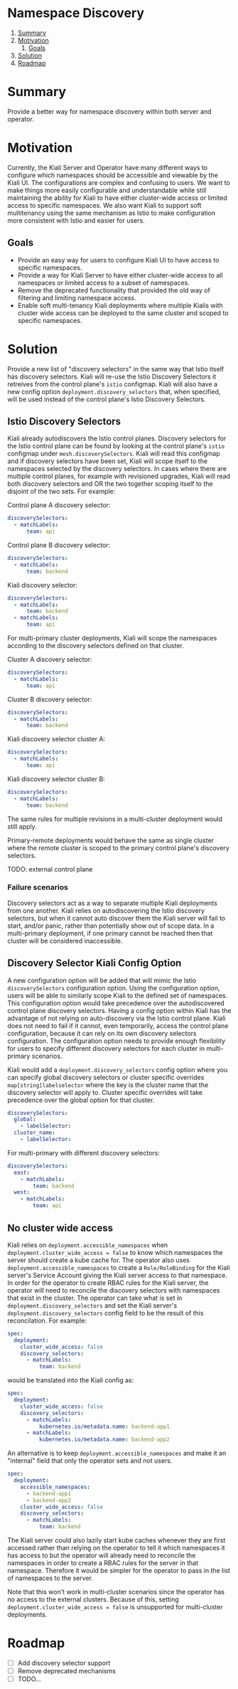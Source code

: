 # Namespace Discovery

1. [Summary](#summary)
2. [Motivation](#motivation)
   1. [Goals](#goals)
3. [Solution](#solution)
4. [Roadmap](#roadmap)

# Summary

Provide a better way for namespace discovery within both server and operator.

# Motivation

Currently, the Kiali Server and Operator have many different ways to configure which namespaces should be accessible and viewable by the Kiali UI. The configurations are complex and confusing to users. We want to make things more easily configurable and understandable while still maintaining the ability for Kiali to have either cluster-wide access or limited access to specific namespaces. We also want Kiali to support soft multitenancy using the same mechanism as Istio to make configuration more consistent with Istio and easier for users.

## Goals

- Provide an easy way for users to configure Kiali UI to have access to specific namespaces.
- Provide a way for Kiali Server to have either cluster-wide access to all namespaces or limited access to a subset of namespaces.
- Remove the deprecated functionality that provided the old way of filtering and limiting namespace access.
- Enable soft multi-tenancy Kiali deployments where multiple Kialis with cluster wide access can be deployed to the same cluster and scoped to specific namespaces.

# Solution

Provide a new list of "discovery selectors" in the same way that Istio itself has discovery selectors. Kiali will re-use the Istio Discovery Selectors it retreives from the control plane's `istio` configmap. Kiali will also have a new config option `deployment.discovery_selectors` that, when specified, will be used instead of the control plane's Istio Discovery Selectors.

## Istio Discovery Selectors

Kiali already autodiscovers the Istio control planes. Discovery selectors for the Istio control plane can be found by looking at the control plane's `istio` configmap under `mesh.discoverySelectors`. Kiali will read this configmap and if discovery selectors have been set, Kiali will scope itself to the namespaces selected by the discovery selectors. In cases where there are multiple control planes, for example with revisioned upgrades, Kiali will read both discovery selectors and OR the two together scoping itself to the disjoint of the two sets. For example:

Control plane A discovery selector:

```yaml
discoverySelectors:
  - matchLabels:
      team: api
```

Control plane B discovery selector:

```yaml
discoverySelectors:
  - matchLabels:
      team: backend
```

Kiali discovery selector:

```yaml
discoverySelectors:
  - matchLabels:
      team: backend
  - matchLabels:
      team: api
```

For multi-primary cluster deployments, Kiali will scope the namespaces according to the discovery selectors defined on that cluster.

Cluster A discovery selector:

```yaml
discoverySelectors:
  - matchLabels:
      team: api
```

Cluster B discovery selector:

```yaml
discoverySelectors:
  - matchLabels:
      team: backend
```

Kiali discovery selector cluster A:

```yaml
discoverySelectors:
  - matchLabels:
      team: api
```

Kiali discovery selector cluster B:

```yaml
discoverySelectors:
  - matchLabels:
      team: backend
```

The same rules for multiple revisions in a multi-cluster deployment would still apply.

Primary-remote deployments would behave the same as single cluster where the remote cluster is scoped to the primary control plane's discovery selectors.

TODO: external control plane

### Failure scenarios

Discovery selectors act as a way to separate multiple Kiali deployments from one another. Kiali relies on autodiscovering the Istio discovery selectors, but when it cannot auto discover them the Kiali server will fail to start, and/or panic, rather than potentially show out of scope data. In a multi-primary deployment, if one primary cannot be reached then that cluster will be considered inaccessible.

## Discovery Selector Kiali Config Option

A new configuration option will be added that will mimic the Istio `discoverySelectors` configuration option. Using the configuration option, users will be able to similarly scope Kiali to the defined set of namespaces. This configuration option would take precedence over the autodiscovered control plane discovery selectors. Having a config option within Kiali has the advantage of not relying on auto-discovery via the Istio control plane. Kiali does not need to fail if it cannot, even temporarily, access the control plane configuration, because it can rely on its own discovery selectors configuration. The configuration option needs to provide enough flexibility for users to specify different discovery selectors for each cluster in multi-primary scenarios.

Kiali would add a `deployment.discovery_selectors` config option where you can specify global discovery selectors or cluster specific overrides `map[string]labelselector` where the key is the cluster name that the discovery selector will apply to. Cluster specific overrides will take precedence over the global option for that cluster.

```yaml
discoverySelectors:
  global:
    - labelSelector:
  cluster_name:
    - labelSelector:
```

For multi-primary with different discovery selectors:

```yaml
discoverySelectors:
  east:
    - matchLabels:
        team: backend
  west:
    - matchLabels:
        team: api
```

## No cluster wide access

Kiali relies on `deployment.accessible_namespaces` when `deployment.cluster_wide_access = false` to know which namespaces the server should create a kube cache for. The operator also uses `deployment.accessible_namespaces` to create a `Role/RoleBinding` for the Kiali server's Service Account giving the Kiali server access to that namespace. In order for the operator to create RBAC rules for the Kiali server, the operator will need to reconcile the discovery selectors with namespaces that exist in the cluster. The operator can take what is set in `deployment.discovery_selectors` and set the Kiali server's `deployment.discovery_selectors` config field to be the result of this reconcilation. For example:

```yaml
spec:
  deployment:
    cluster_wide_access: false
    discovery_selectors:
      - matchLabels:
          team: backend
```

would be translated into the Kiali config as:

```yaml
spec:
  deployment:
    cluster_wide_access: false
    discovery_selectors:
      - matchLabels:
          kubernetes.io/metadata.name: backend-app1
      - matchLabels:
          kubernetes.io/metadata.name: backend-app2
```

An alternative is to keep `deployment.accessible_namespaces` and make it an "internal" field that only the operator sets and not users.

```yaml
spec:
  deployment:
    accessible_namespaces:
      - backend-app1
      - backend-app2
    cluster_wide_access: false
    discovery_selectors:
      - matchLabels:
          team: backend
```

The Kiali server could also lazily start kube caches whenever they are first accessed rather than relying on the operator to tell it which namespaces it has access to but the operator will already need to reconcile the namespaces in order to create a RBAC rules for the server in that namespace. Therefore it would be simpler for the operator to pass in the list of namespaces to the server.

Note that this won't work in multi-cluster scenarios since the operator has no access to the external clusters. Because of this, setting `deployment.cluster_wide_access = false` is unsupported for multi-cluster deployments.

# Roadmap

- [ ] Add discovery selector support
- [ ] Remove deprecated mechanisms
- [ ] TODO...
